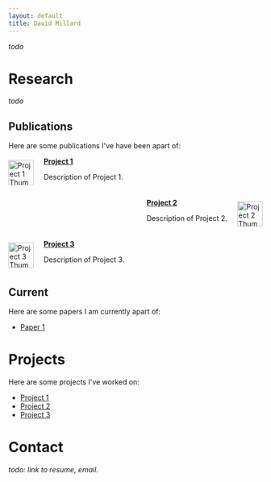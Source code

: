 ```yaml
---
layout: default
title: David Millard
---
```


*todo*

# Research
*todo*

## Publications
Here are some publications I've have been apart of:
<div style="display: flex; align-items: center; margin-bottom: 20px;">
  <img src="cats.png" alt="Project 1 Thumbnail" style="margin-right: 20px; width: 50px; height: 50px;">
  <div>
    <a href="https://github.com/yourusername/project1"><strong>Project 1</strong></a>
    <p>Description of Project 1.</p>
  </div>
</div>

<div style="display: flex; align-items: center; margin-bottom: 20px; flex-direction: row-reverse;">
  <img src="cats.png" alt="Project 2 Thumbnail" style="margin-left: 20px; width: 50px; height: 50px;">
  <div>
    <a href="https://github.com/yourusername/project2"><strong>Project 2</strong></a>
    <p>Description of Project 2.</p>
  </div>
</div>

<div style="display: flex; align-items: center; margin-bottom: 20px;">
  <img src="cats.png" alt="Project 3 Thumbnail" style="margin-right: 20px; width: 50px; height: 50px;">
  <div>
    <a href="https://github.com/yourusername/project3"><strong>Project 3</strong></a>
    <p>Description of Project 3.</p>
  </div>
</div>

## Current
Here are some papers I am currently apart of:
- [Paper 1](https://github.com/yourusername/project1)

# Projects
Here are some projects I've worked on:
- [Project 1](https://github.com/yourusername/project1)
- [Project 2](https://github.com/yourusername/project2)
- [Project 3](https://github.com/yourusername/project3)

# Contact
*todo: link to resume, email.*
